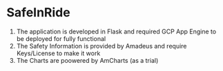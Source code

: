 # SafeInRide
1. The application is developed in Flask and required GCP App Engine to be deployed for fully functional
2. The Safety Information is provided by Amadeus and require Keys/License to make it work
3. The Charts are poowered by AmCharts (as a trial)
